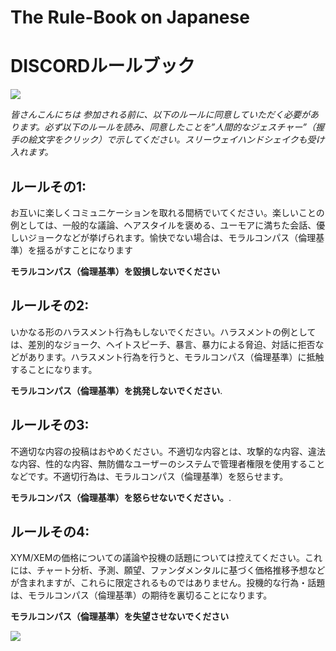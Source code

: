 # **The Rule-Book on Japanese**


# DISCORDルールブック


  
 ![](https://images-ext-2.discordapp.net/external/iaB1ucYGo2OtnqatLf4en4eCBrlbM3TloFsNr_IQoLQ/https/cdn.mee6.xyz/guild-images/856325968096133191/fc23b232e2e99bce02f2609230be31786dc2c8fc923eba93916ed42d550e673f.gif?width=448&height=448)

  

*皆さんこんにちは
  参加される前に、以下のルールに同意していただく必要があります。必ず以下のルールを読み、同意したことを”人間的なジェスチャー”（握手の絵文字をクリック）で示してください。スリーウェイハンドシェイクも受け入れます。*

## ルールその1:

お互いに楽しくコミュニケーションを取れる間柄でいてください。楽しいことの例としては、一般的な議論、ヘアスタイルを褒める、ユーモアに満ちた会話、優しいジョークなどが挙げられます。愉快でない場合は、モラルコンパス（倫理基準）を揺るがすことになります

**モラルコンパス（倫理基準）を毀損しないでください**

  
## ルールその2:

いかなる形のハラスメント行為もしないでください。ハラスメントの例としては、差別的なジョーク、ヘイトスピーチ、暴言、暴力による脅迫、対話に拒否などがあります。ハラスメント行為を行うと、モラルコンパス（倫理基準）に抵触することになります。

**モラルコンパス（倫理基準）を挑発しないでください**.

  
## ルールその3:

不適切な内容の投稿はおやめください。不適切な内容とは、攻撃的な内容、違法な内容、性的な内容、無防備なユーザーのシステムで管理者権限を使用することなどです。不適切行為は、モラルコンパス（倫理基準）を怒らせます。

**モラルコンパス（倫理基準）を怒らせないでください。**.

  
## ルールその4:

XYM/XEMの価格についての議論や投機の話題については控えてください。これには、チャート分析、予測、願望、ファンダメンタルに基づく価格推移予想などが含まれますが、これらに限定されるものではありません。投機的な行為・話題は、モラルコンパス（倫理基準）の期待を裏切ることになります。


**モラルコンパス（倫理基準）を失望させないでください**

![](https://lh5.googleusercontent.com/iFch0PKk8QSIMeeatABffSdb5slt3BjTEE-56RN1plRGt0yQijHn4r5u3pBp40FuPRdvdWcR6pBWEBvp4_pjEwqbByx7Qv4rMwbPmKTLV4SUj1thy7v-HCELzoO6je9CFWVrrQK0)

